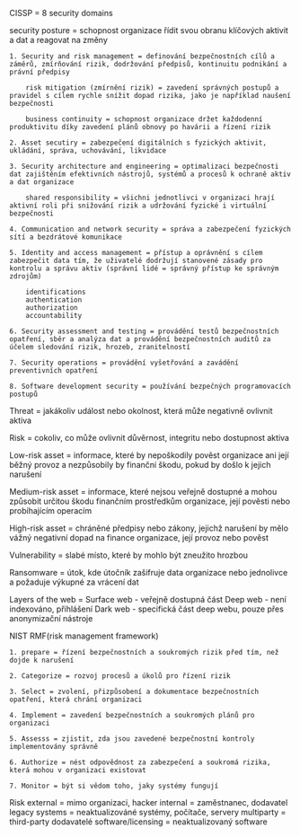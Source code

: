 CISSP = 8 security domains

security posture = schopnost organizace řídit svou obranu klíčových aktivit a dat a reagovat na změny

    1. Security and risk management = definování bezpečnostních cílů a záměrů, zmírňování rizik, dodržování předpisů, kontinuitu podnikání a právní předpisy

        risk mitigation (zmírnění rizik) = zavedení správných postupů a pravidel s cílem rychle snížit dopad rizika, jako je například naušení bezpečnosti

        business continuity = schopnost organizace držet každodenní produktivitu díky zavedení plánů obnovy po havárii a řízení rizik

    2. Asset secutiry = zabezpečení digitálních s fyzických aktivit, ukládání, správa, uchovávání, likvidace

    3. Security architecture and engineering = optimalizaci bezpečnosti dat zajištěním efektivních nástrojů, systémů a procesů k ochraně aktiv a dat organizace

        shared responsibility = všichni jednotlivci v organizaci hrají aktivní roli při snižování rizik a udržování fyzické i virtuální bezpečnosti

    4. Communication and network security = správa a zabezpečení fyzických sítí a bezdrátové komunikace

    5. Identity and access management = přístup a oprávnění s cílem zabezpečit data tím, že uživatelé dodržují stanovené zásady pro kontrolu a správu aktiv (správní lidé = správný přístup ke správným zdrojům)

        identifications
        authentication
        authorization
        accountability

    6. Security assessment and testing = provádění testů bezpečnostních opatření, sběr a analýza dat a provádění bezpečnostních auditů za účelem sledování rizik, hrozeb, zranitelností

    7. Security operations = provádění vyšetřování a zavádění preventivních opatření
    
    8. Software development security = používání bezpečných programovacích postupů

Threat = jakákoliv událost nebo okolnost, která může negativně ovlivnit aktiva

Risk = cokoliv, co může ovlivnit důvěrnost, integritu nebo dostupnost aktiva

Low-risk asset = informace, které by nepoškodily pověst organizace ani její běžný provoz a nezpůsobily by finanční škodu, pokud by došlo k jejich narušení

Medium-risk asset = informace, které nejsou veřejně dostupné a mohou způsobit určitou škodu finančním prostředkům organizace, její pověsti nebo probíhajícím operacím

High-risk asset = chráněné předpisy nebo zákony, jejichž narušení by mělo vážný negativní dopad na finance organizace, její provoz nebo pověst

Vulnerability = slabé místo, které by mohlo být zneužito hrozbou

Ransomware = útok, kde útočník zašifruje data organizace nebo jednolivce a požaduje výkupné za vrácení dat

Layers of the web = Surface web - veřejně dostupná část
                    Deep web - není indexováno, přihlášení
                    Dark web - specifická část deep webu, pouze přes anonymizační nástroje 

NIST RMF(risk management framework) 

    1. prepare = řízení bezpečnostních a soukromých rizik před tím, než dojde k narušení

    2. Categorize = rozvoj procesů a úkolů pro řízení rizik

    3. Select = zvolení, přizpůsobení a dokumentace bezpečnostních opatření, která chrání organizaci

    4. Implement = zavedení bezpečnostních a soukromých plánů pro organizaci

    5. Assesss = zjistit, zda jsou zavedené bezpečnostní kontroly implementovány správně

    6. Authorize = nést odpovědnost za zabezpečení a soukromá rizika, která mohou v organizaci existovat

    7. Monitor = být si vědom toho, jaky systémy fungují

Risk
    external = mimo organizaci, hacker
    internal = zaměstnanec, dodavatel 
    legacy systems = neaktualizováné systémy, počítače, servery
    multiparty = third-party dodavatelé
    software/licensing = neaktualizovaný software 